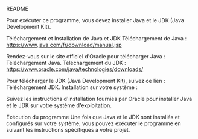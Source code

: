 README

Pour exécuter ce programme, vous devez installer Java et le JDK (Java Development Kit).

Téléchargement et Installation de Java et JDK
Téléchargement de Java : https://www.java.com/fr/download/manual.jsp

Rendez-vous sur le site officiel d'Oracle pour télécharger Java : Téléchargement Java.
Téléchargement du JDK : https://www.oracle.com/java/technologies/downloads/

Pour télécharger le JDK (Java Development Kit), suivez ce lien : Téléchargement JDK.
Installation sur votre système :

Suivez les instructions d'installation fournies par Oracle pour installer Java et le JDK sur votre système d'exploitation.

Exécution du programme
Une fois que Java et le JDK sont installés et configurés sur votre système, vous pouvez exécuter le programme en suivant les instructions spécifiques à votre projet.
